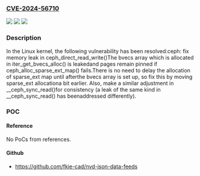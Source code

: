 ### [CVE-2024-56710](https://cve.mitre.org/cgi-bin/cvename.cgi?name=CVE-2024-56710)
![](https://img.shields.io/static/v1?label=Product&message=Linux&color=blue)
![](https://img.shields.io/static/v1?label=Version&message=03bc06c7b0bd8d86b9f17f459acaeb1283ba2700%3C%2044e518abbb498075ae85c7d1d1a503a6bb05ea2d%20&color=brighgreen)
![](https://img.shields.io/static/v1?label=Vulnerability&message=n%2Fa&color=brighgreen)

### Description

In the Linux kernel, the following vulnerability has been resolved:ceph: fix memory leak in ceph_direct_read_write()The bvecs array which is allocated in iter_get_bvecs_alloc() is leakedand pages remain pinned if ceph_alloc_sparse_ext_map() fails.There is no need to delay the allocation of sparse_ext map until afterthe bvecs array is set up, so fix this by moving sparse_ext allocationa bit earlier.  Also, make a similar adjustment in __ceph_sync_read()for consistency (a leak of the same kind in __ceph_sync_read() has beenaddressed differently).

### POC

#### Reference
No PoCs from references.

#### Github
- https://github.com/fkie-cad/nvd-json-data-feeds


